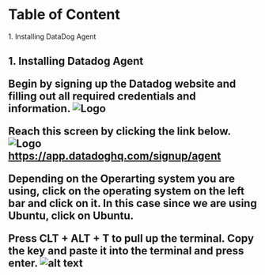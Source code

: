 <h1>Table of Content</h1>
  1. Installing DataDog Agent
  
  
  
 <h2>1. Installing Datadog Agent<h>
  
Begin by signing up the Datadog website and filling out all required credentials and information.
   ![Logo](https://raw.githubusercontent.com/FantasyStarr/hiring-engineers/debdbde804f263ec43926b810dc206986dd7639d/Screenshot%20from%202017-12-05%2021-19-32.png)
   
Reach this screen by clicking the link below.
![Logo](https://raw.githubusercontent.com/FantasyStarr/hiring-engineers/master/Screenshot%20from%202017-12-05%2021-22-40.png)
  <br>https://app.datadoghq.com/signup/agent
  
Depending on the Operarting system you are using, click on the operating system on the left bar and click on it. In this case since we are using Ubuntu, click on Ubuntu.
  
Press CLT + ALT + T to pull up the terminal. Copy the key and paste it into the terminal and press enter.
![alt text](https://raw.githubusercontent.com/FantasyStarr/hiring-engineers/master/Screenshot%20from%202017-12-05%2021-30-01.png)
